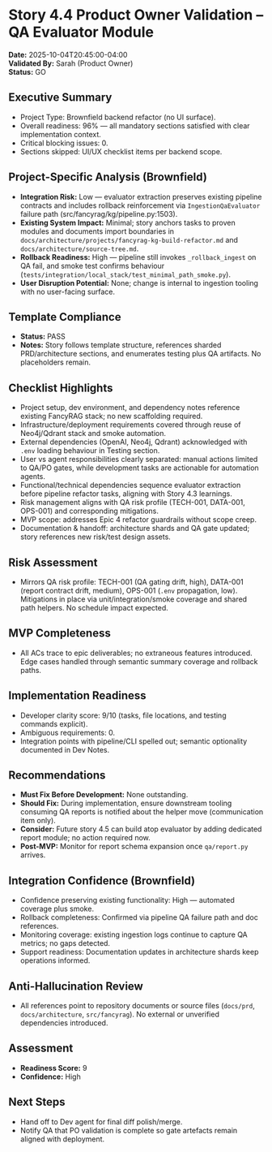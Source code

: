 # Story 4.4 Product Owner Validation – QA Evaluator Module

**Date:** 2025-10-04T20:45:00-04:00  
**Validated By:** Sarah (Product Owner)  
**Status:** GO

## Executive Summary
- Project Type: Brownfield backend refactor (no UI surface). 
- Overall readiness: 96% — all mandatory sections satisfied with clear implementation context. 
- Critical blocking issues: 0. 
- Sections skipped: UI/UX checklist items per backend scope.

## Project-Specific Analysis (Brownfield)
- **Integration Risk:** Low — evaluator extraction preserves existing pipeline contracts and includes rollback reinforcement via `IngestionQaEvaluator` failure path (src/fancyrag/kg/pipeline.py:1503). 
- **Existing System Impact:** Minimal; story anchors tasks to proven modules and documents import boundaries in `docs/architecture/projects/fancyrag-kg-build-refactor.md` and `docs/architecture/source-tree.md`. 
- **Rollback Readiness:** High — pipeline still invokes `_rollback_ingest` on QA fail, and smoke test confirms behaviour (`tests/integration/local_stack/test_minimal_path_smoke.py`). 
- **User Disruption Potential:** None; change is internal to ingestion tooling with no user-facing surface.

## Template Compliance
- **Status:** PASS
- **Notes:** Story follows template structure, references sharded PRD/architecture sections, and enumerates testing plus QA artifacts. No placeholders remain.

## Checklist Highlights
- Project setup, dev environment, and dependency notes reference existing FancyRAG stack; no new scaffolding required. 
- Infrastructure/deployment requirements covered through reuse of Neo4j/Qdrant stack and smoke automation. 
- External dependencies (OpenAI, Neo4j, Qdrant) acknowledged with `.env` loading behaviour in Testing section. 
- User vs agent responsibilities clearly separated: manual actions limited to QA/PO gates, while development tasks are actionable for automation agents. 
- Functional/technical dependencies sequence evaluator extraction before pipeline refactor tasks, aligning with Story 4.3 learnings. 
- Risk management aligns with QA risk profile (TECH-001, DATA-001, OPS-001) and corresponding mitigations. 
- MVP scope: addresses Epic 4 refactor guardrails without scope creep. 
- Documentation & handoff: architecture shards and QA gate updated; story references new risk/test design assets.

## Risk Assessment
- Mirrors QA risk profile: TECH-001 (QA gating drift, high), DATA-001 (report contract drift, medium), OPS-001 (`.env` propagation, low). Mitigations in place via unit/integration/smoke coverage and shared path helpers. No schedule impact expected.

## MVP Completeness
- All ACs trace to epic deliverables; no extraneous features introduced. Edge cases handled through semantic summary coverage and rollback paths.

## Implementation Readiness
- Developer clarity score: 9/10 (tasks, file locations, and testing commands explicit). 
- Ambiguous requirements: 0. 
- Integration points with pipeline/CLI spelled out; semantic optionality documented in Dev Notes.

## Recommendations
- **Must Fix Before Development:** None outstanding. 
- **Should Fix:** During implementation, ensure downstream tooling consuming QA reports is notified about the helper move (communication item only). 
- **Consider:** Future story 4.5 can build atop evaluator by adding dedicated report module; no action required now. 
- **Post-MVP:** Monitor for report schema expansion once `qa/report.py` arrives.

## Integration Confidence (Brownfield)
- Confidence preserving existing functionality: High — automated coverage plus smoke. 
- Rollback completeness: Confirmed via pipeline QA failure path and doc references. 
- Monitoring coverage: existing ingestion logs continue to capture QA metrics; no gaps detected. 
- Support readiness: Documentation updates in architecture shards keep operations informed.

## Anti-Hallucination Review
- All references point to repository documents or source files (`docs/prd`, `docs/architecture`, `src/fancyrag`). No external or unverified dependencies introduced.

## Assessment
- **Readiness Score:** 9
- **Confidence:** High

## Next Steps
- Hand off to Dev agent for final diff polish/merge. 
- Notify QA that PO validation is complete so gate artefacts remain aligned with deployment.
